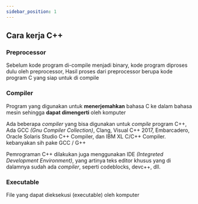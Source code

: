 ```yaml
---
sidebar_position: 1
---
```


## Cara kerja C++

<!-- ![sumber : kelas terbuka](/uploads/screen-shot-2022-10-06-at-20-02-32.png) -->

### Preprocessor

Sebelum kode program di-compile menjadi binary, kode program diproses dulu oleh preprocessor, Hasil proses dari preprocessor berupa kode program C yang siap untuk di compile

<!-- ![sumber : petani kode](/uploads/preprocessor-di-c.png) -->

### Compiler

Program yang digunakan untuk **menerjemahkan** bahasa C ke dalam bahasa mesin sehingga **dapat dimengerti** oleh komputer

Ada beberapa _compiler_ yang bisa digunakan untuk _compile_ program C++, Ada GCC _(Gnu Compiler Collection)_, Clang, Visual C++ 2017, Embarcadero, Oracle Solaris Studio C++ Compiler, dan IBM XL C/C++ Compiler. kebanyakan sih pake GCC / G++

Pemrograman C++ dilakukan juga menggunakan IDE _(Integreted Development Environment)_, yang artinya teks editor khusus yang di dalamnya sudah ada _compiler_, seperti codeblocks, devc++, dll.

### Executable

File yang dapat dieksekusi (executable) oleh komputer